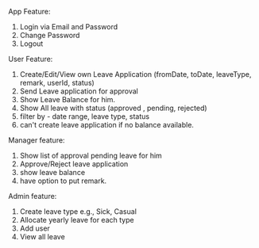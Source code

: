 App Feature:
  1. Login via Email and Password
  2. Change Password
  3. Logout
  
User Feature:
  1. Create/Edit/View own Leave Application (fromDate, toDate, leaveType, remark, userId, status)
  2. Send Leave application for approval
  3. Show Leave Balance for him. 
  4. Show All leave with status (approved , pending, rejected)
  5. filter by - date range, leave type, status 
  6. can't create leave application if no balance available.

Manager feature: 
  1. Show list of approval pending leave for him
  2. Approve/Reject leave application
  3. show leave balance
  4. have option to put remark.

Admin feature: 
  1. Create leave type e.g., Sick, Casual
  2. Allocate yearly leave for each type
  3. Add user
  4. View all leave


